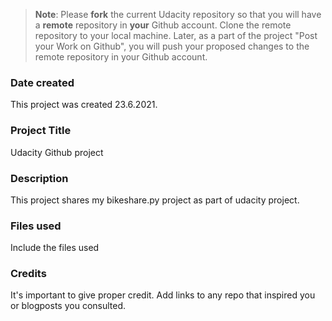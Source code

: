 >**Note**: Please **fork** the current Udacity repository so that you will have a **remote** repository in **your** Github account. Clone the remote repository to your local machine. Later, as a part of the project "Post your Work on Github", you will push your proposed changes to the remote repository in your Github account.

### Date created
This project was created 23.6.2021.

### Project Title
Udacity Github project

### Description
This project shares my bikeshare.py project as part of udacity project.

### Files used
Include the files used

### Credits
It's important to give proper credit. Add links to any repo that inspired you or blogposts you consulted.

